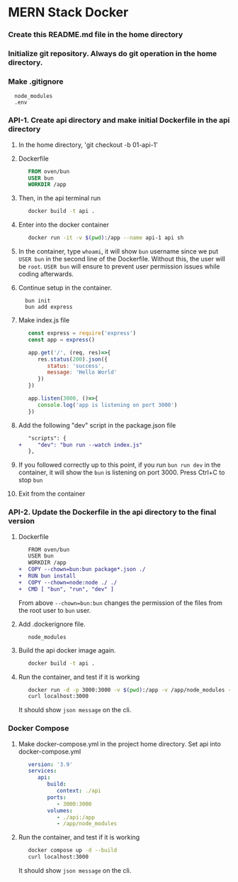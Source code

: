 # MERN Stack Docker

### Create this README.md file in the home directory

### Initialize git repository. Always do git operation in the home directory.

### Make .gitignore
  ```
    node_modules
    .env
  ```

### API-1. Create api directory and make initial Dockerfile in the api directory

1) In the home directory, 'git checkout -b 01-api-1'

1) Dockerfile
   ```Dockerfile
      FROM oven/bun
      USER bun
      WORKDIR /app
   ```

2) Then, in the api terminal run
   ```bash
      docker build -t api .
   ```

3) Enter into the docker container
   ```bash
      docker run -it -v $(pwd):/app --name api-1 api sh   
   ```

4) In the container, type `whoami`, it will show `bun` username since we put `USER bun` in the second line of the Dockerfile. Without this, the user will be `root`. `USER bun` will ensure to prevent user permission issues while coding afterwards.

5) Continue setup in the container.
    ```
      bun init 
      bun add express
    ```

6) Make index.js file
   ```javascript
      const express = require('express')
      const app = express()

      app.get('/', (req, res)=>{
         res.status(200).json({
            status: 'success',
            message: 'Hello World'
         })
      })

      app.listen(3000, ()=>{
         console.log('app is listening on port 3000')
      })
   ```

7) Add the following "dev" script in the package.json file
   ```diff
      "scripts": {
   +     "dev": "bun run --watch index.js"
      },
   ```

8) If you followed correctly up to this point, if you run `bun run dev` in the container, it will show the `bun` is listening on port 3000. Press Ctrl+C to stop `bun`

9) Exit from the container




### API-2. Update the Dockerfile in the api directory to the final version
1) Dockerfile
   ```diff
      FROM oven/bun
      USER bun
      WORKDIR /app
   +  COPY --chown=bun:bun package*.json ./
   +  RUN bun install
   +  COPY --chown=node:node ./ ./
   +  CMD [ "bun", "run", "dev" ]
   ```

   From above `--chown=bun:bun` changes the permission of the files from the root user to `bun` user.

2) Add .dockerignore file.
   ```.dockerignore
      node_modules
   ```

3) Build the api docker image again. 
   ```bash
      docker build -t api .
   ```

4) Run the container, and test if it is working
   ```bash
      docker run -d -p 3000:3000 -v $(pwd):/app -v /app/node_modules --name api-1 api
      curl localhost:3000
   ```

   It should show `json message` on the cli.
   


### Docker Compose 
1) Make docker-compose.yml in the project home directory. Set api into docker-compose.yml
   ```docker-compose.yml
      version: '3.9'
      services:
         api:
            build: 
               context: ./api
            ports:
               - 3000:3000
            volumes:
               - ./api:/app
               - /app/node_modules
   ```

2) Run the container, and test if it is working
   ```bash
      docker compose up -d --build
      curl localhost:3000
   ```

   It should show `json message` on the cli.


